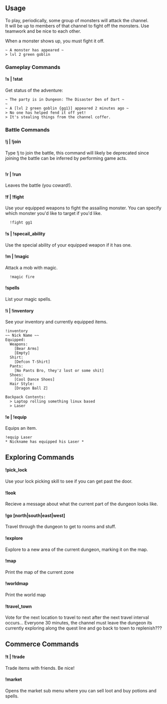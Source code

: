## Usage

To play, periodically, some group of monsters will attack the channel.  
It will be up to members of that channel to fight off the monsters.
Use teamwork and be nice to each other.

When a monster shows up, you must fight it off.  

```
~ A monster has appeared ~
> lvl 2 green goblin
```

### Gameplay Commands

#### !s | !stat

Get status of the adventure:

```
~ The party is in Dungeon: The Disaster Den of Dart ~
~
~ A [lvl 2 green goblin {gg1}] appeared 2 minutes ago ~
> No one has helped fend it off yet!
> It's stealing things from the channel coffer.
```


### Battle Commands

#### !j | !join

Type !j to join the battle, this command will likely be deprecated since joining
the battle can be inferred by performing game acts.  

```
```

#### !r | !run

Leaves the battle (you coward!).  

#### !f | !fight

Use your equipped weapons to fight the assailing monster.  You can specify which monster you'd like to target if you'd like.  

```
  !fight gg1
```

#### !s | !specail_ability

Use the special ability of your equipped weapon if it has one.  

#### !m | !magic

Attack a mob with magic.  

```
  !magic fire
```

#### !spells

List your magic spells.  

#### !i | !inventory

See your inventory and currently equipped items.  

```
!inventory
~~ Nick Name ~~
Equipped:
  Weapons:
    [Bear Arms]
    [Empty]
  Shirt:
    [Defcon T-Shirt]
  Pants:
    [No Pants Bro, they'z lost or some shit]
  Shoes:
    [Cool Dance Shoes]
  Hair Style:
    [Dragon Ball Z]

Backpack Contents:
  > Laptop rolling something linux based
  > Laser
```

#### !e | !equip

Equips an item.

```
!equip Laser
* Nickname has equipped his Laser *
```


## Exploring Commands

#### !pick_lock

Use your lock picking skill to see if you can get past the door.


#### !look

Recieve a message about what the current part of the dungeon looks like.  


#### !go [north|south|east|west]

Travel through the dungeon to get to rooms and stuff.  


#### !explore

Explore to a new area of the current dungeon, marking it on the map.  


#### !map

Print the map of the current zone


#### !worldmap

Print the world map


#### !travel_town

Vote for the next location to travel to next after the next travel interval occurs...
Everyone 30 minutes, the channel must leave the dungeon its currently exploring along the quest line and go back to town to replenish???




## Commerce Commands

#### !t | !trade

Trade items with friends.  Be nice!

#### !market

Opens the market sub menu where you can sell loot and buy potions and spells.  
